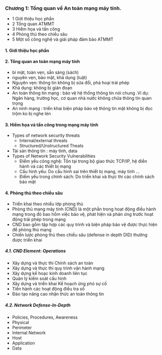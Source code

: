 
### Chương 1: Tổng quan về An toàn mạng máy tính.
- 1 Giới thiệu học phần 
- 2 Tổng quan ATMMT
- 3 Hiểm họa và tấn công
- 4 Phòng thủ theo chiều sâu
- 5 Một số công nghệ và giải pháp đảm bảo ATMMT
#### 1. Giới thiệu học phần
#### 2. Tổng quan an toàn mạng máy tính 
- bí mật, toàn vẹn, sẵn sàng (sách)
- nguyên vẹn, bảo mật, khả dụng (luật)
- Nguyên vẹn: thông tin không bị sửa đổi, phá hoại trái phép
- Khả dụng: không bị gián đoạn
- An toàn thông tin mạng : bảo vệ hệ thống thông tin nói chung .Ví dụ: Ngân hàng, trường học, cơ quan nhà nước không chứa thông tin quan trọng 
- An ninh mạng : triển khai biện pháp bảo vệ thông tin mật không bị đọc trộm ko bị nghe lén 

#### 3. Hiểm họa và tấn công trong mạng máy tính 
- Types of network security threats 
    + Internal/external threats
    + Structured/Unstructured Theats 
- Tài sản thông tin : máy tính, data 
- Types of Network Security Vulnerabilities
    + Điểm yếu công nghệ: Tồn tại trong bộ giao thức TCP/IP, hệ điền hành và các thiết bị mạng
    + Cấu hình yếu: Do cấu hình sai trên thiết bị mạng, máy tính ...
    + Điểm yếu trong chính sách: Do triển khai và thực thi các chính sách bảo mật
#### 4. Phòng thủ theo chiều sâu
- Triển khai theo nhiều lớp phòng thủ
- Phòng thủ mạng máy tính (CND) là một phần trong hoạt động điều hành mạng trong đó bao hồm việc bảo vệ, phát hiện và phản ứng trước hoạt động trái phép trong mạng
- CND bao gồm tập hợp các quy trình và biện pháp bảo vệ được thực hiện để phòng thủ mạng
- Chiến lược phòng thủ theo chiều sâu (defense in depth DID) thường được triển khai
##### 4.1. CND Element: Operations
- Xây dựng và thực thi Chính sách an toàn
- Xây dựng và thực thi quy trình vận hành mạng
- Xây dựng kế hoạc kinh doanh liên tục
- Quản lý kiếm soát cấu hình
- Xây dựng và triển khai Kế hoạch ứng phó sự cố
- Tiến hành các hoạt động điều tra số
- Đào tạo nâng cao nhận thức an toàn thông tin
##### 4.2. Network Defense-In-Depth
- Policies, Procedures, Awareness
- Physical
- Perimeter
- Internal Network
- Host
- Application
- Data
